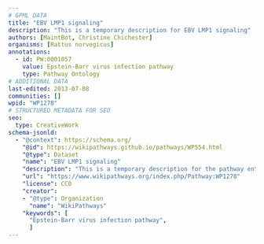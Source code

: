```yaml
---
# GPML DATA
title: "EBV LMP1 signaling"
description: "This is a temporary description for EBV LMP1 signaling"
authors: [MaintBot, Christine Chichester]
organisms: [Rattus norvegicus]
annotations:
  - id: PW:0001057
    value: Epstein-Barr virus infection pathway
    type: Pathway Ontology
# ADDITIONAL DATA
last-edited: 2013-07-08
communities: []
wpid: "WP1278"
# STRUCTURED METADATA FOR SEO
seo:
  type: CreativeWork
schema-jsonld:
  - "@context": https://schema.org/
    "@id": https://wikipathways.github.io/pathways/WP554.html
    "@type": Dataset
    "name": "EBV LMP1 signaling"
    "description": "This is a temporary description for the pathway entitled: EBV LMP1 signaling"
    "url": "https://www.wikipathways.org/index.php/Pathway:WP1278"
    "license": CC0
    "creator":
    - "@type": Organization
      "name": "WikiPathways"
    "keywords": [
      "Epstein-Barr virus infection pathway",
      ]
---
```

